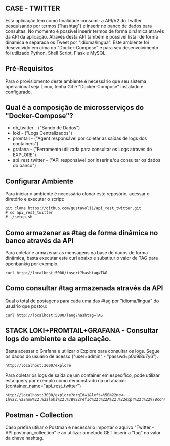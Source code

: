 ## CASE - TWITTER 

Esta aplicação tem como finalidade consumir a API/V2 do Twitter pesquisando por termos ("hashtag") e inserir no banco de dados para consultas. No momento é possível inserir termos de forma dinâmica através da API da aplicação. Através desta API também é possível listar de forma dinâmica e separada os Tweet por "idioma/língua". Este ambiente foi desevolvido em cima do "Docker-Compose" e para seu desenvolvimento foi utilizado Python, Shell Script, Flask e MySQL. 

## Pré-Requisitos

Para o provisiomento deste ambiente é necessário que seu sistema operacional seja Linux, tenha Git e "Docker-Compose" instalado e configurado.

## Qual é a composição de microsserviços do "Docker-Compose"?

 - db_twitter - ("Bando de Dados")
 - loki - ("Logs Centralizados")
 - promtail - ("Agent responsável por coletar as saídas de logs dos containers")
 - grafana - ("Ferramenta utilizada para consultar os Logs através do EXPLORE")
 - api_rest_twitter - ("API responsável por inserir e/ou consultar os dados do banco")

## Configurar Ambiente

Para iniciar o ambiente é necessário clonar este reposório, acessar o diretório e executar o script:
```
git clone https://github.com/gustavoli1/api_rest_twitter.git
# cd api_rest_twitter
# ./setup.sh
```

## Como armazenar as #tag de forma dinâmica no banco através da API 

Para coletar e armazenar as mensagens na base de dados de forma dinâmica, basta executar este curl abaixo e substitur o valor de TAG para openbankig por exemplo.
```
curl http://localhost:5000/insert?hashtag=TAG
```

## Como consultar #tag armazenada através da API

Qual o total de postagens para cada uma das #tag por "idioma/língua" do usuário que postou:

```
curl http://localhost:5000/lang?hashtag=TAG
```

## STACK LOKI+PROMTAIL+GRAFANA - Consultar logs do ambiente e da aplicação.

Basta acessar o Grafana e utilizar o Explore para consultar os logs. Segue os dados do usuário de acesso ("user=admin" - "passwd=p0o9i8u7y6"). 

```
http://localhost:3000/explore
```
Para coletar os logs de saída de um container em específico, pode utilizar esta query por exemplo como demonstrado na url abaixo: {container_name="api_rest_twitter"}

```
http://localhost:3000/explore?orgId=1&left=%5B%22now-1h%22,%22now%22,%22loki%22,%7B%22refId%22:%22A%22,%22expr%22:%22%7Bcontainer_name%3D%5C%22api_rest_twitter%5C%22%7D%22%7D%5D
```

## Postman - Collection

Caso prefira utiliar o Postman é necessário importar o aquivo "Twitter - API.postman_collection" e ao utilizar o método GET inserir a "tag" no valor da chave hashtag.

